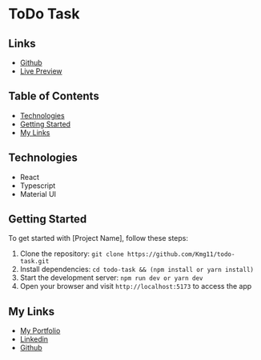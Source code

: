 # ToDo Task

## Links

- [Github](https://github.com/Kmg11/todo-task "Github Repo")
- [Live Preview](https://todo-task-gilt.vercel.app/ "Live Preview on Vercel")

## Table of Contents
- [Technologies](#technologies)
- [Getting Started](#getting-started)
- [My Links](#my-links)

## Technologies

- React
- Typescript
- Material UI

## Getting Started

To get started with [Project Name], follow these steps:

1. Clone the repository: `git clone https://github.com/Kmg11/todo-task.git`
2. Install dependencies: `cd todo-task && (npm install or yarn install)`
3. Start the development server: `npm run dev or yarn dev`
4. Open your browser and visit `http://localhost:5173` to access the app

## My Links

- [My Portfolio](https://kmg11.github.io/My_Official_Portfolio/)
- [Linkedin](https://www.linkedin.com/in/kirolos-mahfouz/)
- [Github](https://github.com/Kmg11)